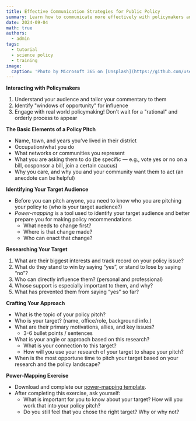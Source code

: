 ```yaml
---
title: Effective Communication Strategies for Public Policy
summary: Learn how to communicate more effectively with policymakers and other parties of interest through power-mapping!
date: 2024-09-04
math: true
authors:
  - admin
tags:
  - tutorial
  - science policy
  - training
image:
  caption: 'Photo by Microsoft 365 on [Unsplash](https://github.com/user-attachments/assets/e460d781-fb6e-4498-a118-0e5d695f6ce2)'
---
```

**Interacting with Policymakers**

1. Understand your audience and tailor your commentary to them
2. Identify "windows of opportunity" for influence
3. Engage with real world policymaking! Don't wait for a "rational" and orderly process to appear

**The Basic Elements of a Policy Pitch**
- Name, town, and years you’ve lived in their district
- Occupation/what you do
- What networks or communities you represent
- What you are asking them to do (be specific — e.g., vote yes or no on a bill, cosponsor a bill, join a certain caucus)
- Why you care, and why you and your community want them to act (an anecdote can be helpful)

**Identifying Your Target Audience**
- Before you can pitch anyone, you need to know who you are pitching your policy to (who is your target audience?)
- *Power-mapping* is a tool used to identify your target audience and better prepare you for making policy recommendations
  - What needs to change first?
  - Where is that change made?
  - Who can enact that change?

**Researching Your Target**
1. What are their biggest interests and track record on your policy issue?
2. What do they stand to win by saying “yes”, or stand to lose by saying “no”?
3. Who can directly influence them? (personal and professional)
4. Whose support is especially important to them, and why?
5. What has prevented them from saying “yes” so far?

**Crafting Your Approach**
- What is the topic of your policy pitch?
- Who is your target? (name, office/role, background info.)
- What are their primary motivations, allies, and key issues?
  - 3-6 bullet points / sentences
- What is your angle or approach based on this research?
  - What is your connection to  this target?
  - How will you use your research of your target to shape your pitch?
- When is the most opportune time to pitch your target based on your research and the policy landscape?

**Power-Mapping Exercise**
- Download and complete our [power-mapping template](https://gator-pase.netlify.app/training/24-09-04/power-mapping-template.docx).
- After completing this exercise, ask yourself:
  - What is important for you to know about your target? How will you work that into your policy pitch?
  - Do you still feel that you chose the right target? Why or why not?
